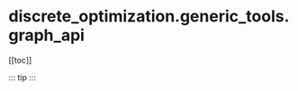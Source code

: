 # discrete_optimization.generic_tools.graph_api

[[toc]]

::: tip
<skdecide-summary></skdecide-summary>
:::

